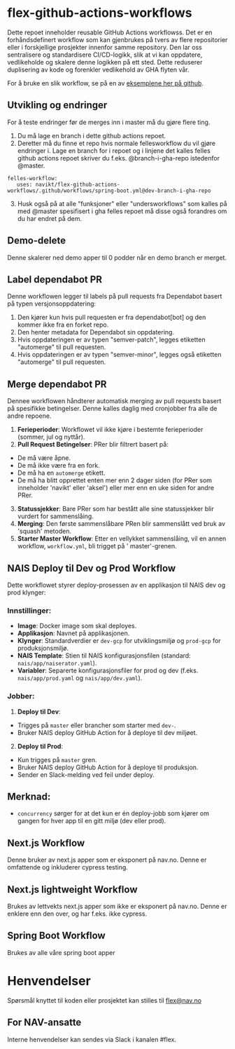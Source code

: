 # flex-github-actions-workflows

Dette repoet inneholder reusable GitHub Actions workflowss. Det er en forhåndsdefinert workflow som kan gjenbrukes på
tvers av flere repositorier
eller i forskjellige prosjekter innenfor samme repository. Den lar oss sentralisere og standardisere CI/CD-logikk,
slik at vi kan oppdatere, vedlikeholde og skalere denne logikken på ett sted. Dette reduserer duplisering av kode og
forenkler vedlikehold av GHA flyten vår.

For å bruke en slik workflow, se på en
av [eksemplene her på github](https://github.com/search?q=org%3Anavikt+%22navikt%2Fflex-github-actions-workflows%2F.github%2Fworkflows%2F%22+NOT+is%3Aarchived&type=code).

## Utvikling og endringer

For å teste endringer før de merges inn i master må du gjøre flere ting. 
1. Du må lage en branch i dette github actions repoet. 
2. Deretter må du finne et repo hvis normale fellesworkflow du vil gjøre endringer i. Lage en branch
for i repoet og i linjene det kalles felles github actions repoet skriver du f.eks. @branch-i-gha-repo istedenfor
@master.

```
felles-workflow:
   uses: navikt/flex-github-actions-workflows/.github/workflows/spring-boot.yml@dev-branch-i-gha-repo
```

3. Husk også på at alle "funksjoner" eller "undersworkflows" som kalles på med @master spesifisert i gha felles repoet
   må disse også forandres om du har endret på dem.

## Demo-delete

Denne skalerer ned demo apper til 0 podder når en demo branch er merget.

## Label dependabot PR

Denne workflowen legger til labels på pull requests fra Dependabot basert på typen versjonsoppdatering:

1. Den kjører kun hvis pull requesten er fra dependabot[bot] og den kommer ikke fra en forket repo.
2. Den henter metadata for Dependabot sin oppdatering.
3. Hvis oppdateringen er av typen "semver-patch", legges etiketten "automerge" til pull requesten.
4. Hvis oppdateringen er av typen "semver-minor", legges også etiketten "automerge" til pull requesten.

## Merge dependabot PR

Dennee workflowen håndterer automatisk merging av pull requests basert på spesifikke betingelser.
Denne kalles daglig med cronjobber fra alle de andre repoene.

1. **Ferieperioder**: Workflowet vil ikke kjøre i bestemte ferieperioder (sommer, jul og nyttår).
2. **Pull Request Betingelser**: PRer blir filtrert basert på:

- De må være åpne.
- De må ikke være fra en fork.
- De må ha en `automerge` etikett.
- De må ha blitt opprettet enten mer enn 2 dager siden (for PRer som inneholder 'navikt' eller 'aksel') eller mer enn en
  uke siden for andre PRer.

3. **Statussjekker**: Bare PRer som har bestått alle sine statussjekker blir vurdert for sammenslåing.
4. **Merging**: Den første sammenslåbare PRen blir sammenslått ved bruk av 'squash' metoden.
5. **Starter Master Workflow**: Etter en vellykket sammenslåing, vil en annen workflow, `workflow.yml`, bli trigget på '
   master'-grenen.

## NAIS Deploy til Dev og Prod Workflow

Dette workflowet styrer deploy-prosessen av en applikasjon til NAIS dev og prod klynger:

### Innstillinger:

- **Image**: Docker image som skal deployes.
- **Applikasjon**: Navnet på applikasjonen.
- **Klynger**: Standardverdier er `dev-gcp` for utviklingsmiljø og `prod-gcp` for produksjonsmiljø.
- **NAIS Template**: Stien til NAIS konfigurasjonsfilen (standard: `nais/app/naiserator.yaml`).
- **Variabler**: Separerte konfigurasjonsfiler for prod og dev (f.eks. `nais/app/prod.yaml` og `nais/app/dev.yaml`).

### Jobber:

1. **Deploy til Dev**:
  - Trigges på `master` eller brancher som starter med `dev-`.
  - Bruker NAIS deploy GitHub Action for å deploye til dev miljøet.

2. **Deploy til Prod**:
  - Kun trigges på `master` gren.
  - Bruker NAIS deploy GitHub Action for å deploye til produksjon.
  - Sender en Slack-melding ved feil under deploy.

## Merknad:

- `concurrency` sørger for at det kun er én deploy-jobb som kjører om gangen for hver app til en gitt miljø (dev eller prod).

## Next.js Workflow
Denne bruker av next.js apper som er eksponert på nav.no. Denne er omfattende og inkluderer cypress testing.

## Next.js lightweight Workflow
Brukes av lettvekts next.js apper som ikke er eksponert på nav.no. Denne er enklere enn den over, og har f.eks. ikke cypress.

## Spring Boot Workflow
Brukes av alle våre spring boot apper


# Henvendelser

Spørsmål knyttet til koden eller prosjektet kan stilles til flex@nav.no

## For NAV-ansatte

Interne henvendelser kan sendes via Slack i kanalen #flex.
